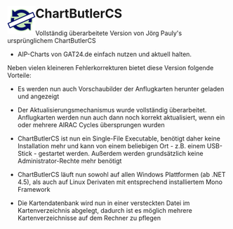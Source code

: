 # ChartButlerCS <img src="./ChartButlerCS/Icon1.png" width="64" height="64" align="left" /> 
Vollständig überarbeitete Version von Jörg Pauly's ursprünglichem ChartButlerCS 
- AIP-Charts von GAT24.de einfach nutzen und aktuell halten. 

Neben vielen kleineren Fehlerkorrekturen bietet diese Version folgende Vorteile:

- Es werden nun auch Vorschaubilder der Anflugkarten herunter geladen und angezeigt

- Der Aktualisierungsmechanismus wurde vollständig überarbeitet. Anflugkarten werden nun auch dann noch korrekt aktualisiert, wenn ein oder mehrere AIRAC Cycles übersprungen wurden

- ChartButlerCS ist nun ein Single-File Executable, benötigt daher keine Installation mehr und kann von einem beliebigen Ort - z.B. einem USB-Stick - gestartet werden. Außerdem werden grundsätzlich keine Administrator-Rechte mehr benötigt

- ChartButlerCS läuft nun sowohl auf allen Windows Plattformen (ab .NET 4.5), als auch auf Linux Derivaten mit entsprechend installiertem Mono Framework

- Die Kartendatenbank wird nun in einer versteckten Datei im Kartenverzeichnis abgelegt, dadurch ist es möglich mehrere Kartenverzeichnisse auf dem Rechner zu pflegen  
